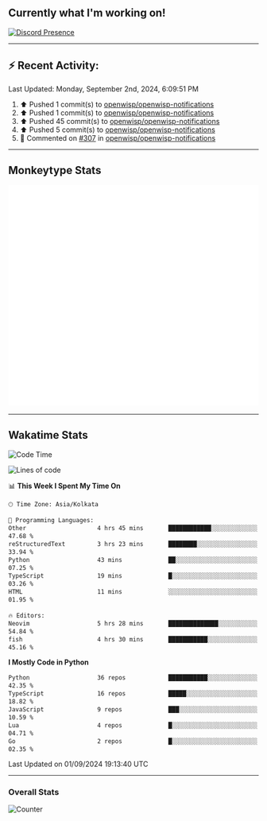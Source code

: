 ## Currently what I'm working on!
[![Discord Presence](https://lanyard.cnrad.dev/api/534981034400284712)](https://discord.com/users/534981034400284712)

---

## :zap: Recent Activity:
<!--RECENT_ACTIVITY:last_update-->
Last Updated: Monday, September 2nd, 2024, 6:09:51 PM
<!--RECENT_ACTIVITY:last_update_end-->
<!--RECENT_ACTIVITY:start-->
1. ⬆️ Pushed 1 commit(s) to [openwisp/openwisp-notifications](https://github.com/openwisp/openwisp-notifications)<br>
2. ⬆️ Pushed 1 commit(s) to [openwisp/openwisp-notifications](https://github.com/openwisp/openwisp-notifications)<br>
3. ⬆️ Pushed 45 commit(s) to [openwisp/openwisp-notifications](https://github.com/openwisp/openwisp-notifications)<br>
4. ⬆️ Pushed 5 commit(s) to [openwisp/openwisp-notifications](https://github.com/openwisp/openwisp-notifications)<br>
5. 💬 Commented on [#307](https://github.com/openwisp/openwisp-notifications/pull/307#discussion_r1740112565) in [openwisp/openwisp-notifications](https://github.com/openwisp/openwisp-notifications)<br>
<!--RECENT_ACTIVITY:end-->

---

## Monkeytype Stats
<a href="https://monkeytype.com/profile/dhanus">
  <img src="https://raw.githubusercontent.com/Dhanus3133/Dhanus3133/monkeytype/monkeytype-lb.svg" alt="Monkeytype Profile" />
</a>

---

## Wakatime Stats
<!--START_SECTION:waka-->
![Code Time](http://img.shields.io/badge/Code%20Time-2%2C130%20hrs%2042%20mins-blue)

![Lines of code](https://img.shields.io/badge/From%20Hello%20World%20I%27ve%20Written-5.8%20million%20lines%20of%20code-blue)

📊 **This Week I Spent My Time On** 

```text
🕑︎ Time Zone: Asia/Kolkata

💬 Programming Languages: 
Other                    4 hrs 45 mins       ████████████░░░░░░░░░░░░░   47.68 % 
reStructuredText         3 hrs 23 mins       ████████░░░░░░░░░░░░░░░░░   33.94 % 
Python                   43 mins             ██░░░░░░░░░░░░░░░░░░░░░░░   07.25 % 
TypeScript               19 mins             █░░░░░░░░░░░░░░░░░░░░░░░░   03.26 % 
HTML                     11 mins             ░░░░░░░░░░░░░░░░░░░░░░░░░   01.95 % 

🔥 Editors: 
Neovim                   5 hrs 28 mins       ██████████████░░░░░░░░░░░   54.84 % 
fish                     4 hrs 30 mins       ███████████░░░░░░░░░░░░░░   45.16 % 
```

**I Mostly Code in Python** 

```text
Python                   36 repos            ███████████░░░░░░░░░░░░░░   42.35 % 
TypeScript               16 repos            █████░░░░░░░░░░░░░░░░░░░░   18.82 % 
JavaScript               9 repos             ███░░░░░░░░░░░░░░░░░░░░░░   10.59 % 
Lua                      4 repos             █░░░░░░░░░░░░░░░░░░░░░░░░   04.71 % 
Go                       2 repos             █░░░░░░░░░░░░░░░░░░░░░░░░   02.35 % 
```




 Last Updated on 01/09/2024 19:13:40 UTC
<!--END_SECTION:waka-->
---

### Overall Stats

<img src="https://moe-counter.glitch.me/get/@Dhanus3133?theme=asoul" alt="Counter" />
